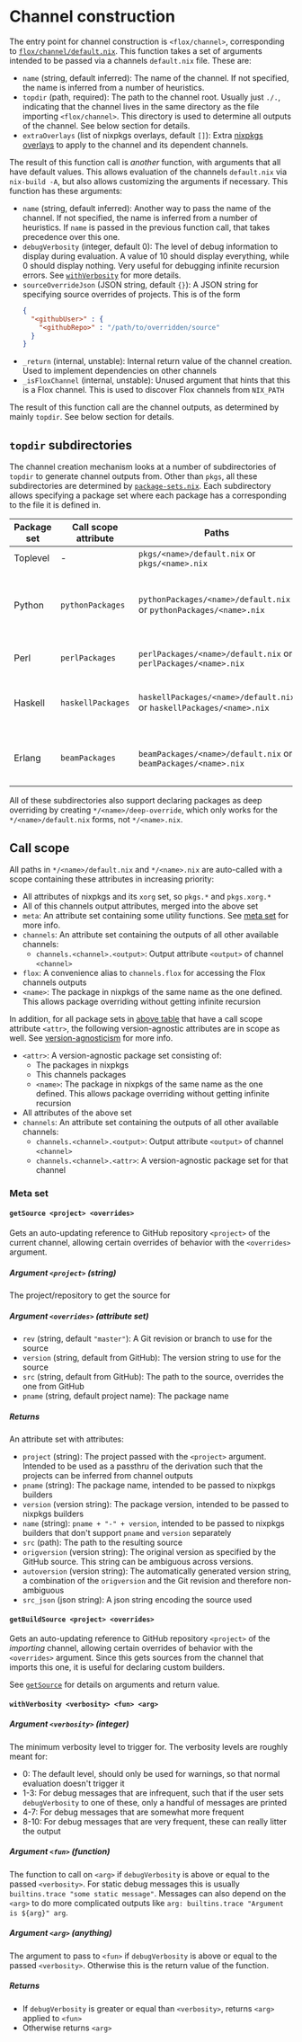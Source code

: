 # Channel construction

The entry point for channel construction is `<flox/channel>`, corresponding to [`flox/channel/default.nix`](../channel/default.nix). This function takes a set of arguments intended to be passed via a channels `default.nix` file. These are:

- `name` (string, default inferred): The name of the channel. If not specified, the name is inferred from a number of heuristics.
- `topdir` (path, required): The path to the channel root. Usually just `./.`, indicating that the channel lives in the same directory as the file importing `<flox/channel>`. This directory is used to determine all outputs of the channel. See below section for details.
- `extraOverlays` (list of nixpkgs overlays, default `[]`): Extra [nixpkgs overlays](https://nixos.org/manual/nixpkgs/stable/#sec-overlays-definition) to apply to the channel and its dependent channels.

The result of this function call is _another_ function, with arguments that all have default values. This allows evaluation of the channels `default.nix` via `nix-build -A`, but also allows customizing the arguments if necessary. This function has these arguments:

- `name` (string, default inferred): Another way to pass the name of the channel. If not specified, the name is inferred from a number of heuristics. If `name` is passed in the previous function call, that takes precedence over this one.
- `debugVerbosity` (integer, default 0): The level of debug information to display during evaluation. A value of 10 should display everything, while 0 should display nothing. Very useful for debugging infinite recursion errors. See [`withVerbosity`](#withverbosity-verbosity-fun-arg) for more details.
- `sourceOverrideJson` (JSON string, default `{}`): A JSON string for specifying source overrides of projects.
  This is of the form
  ```json
  {
    "<githubUser>" : {
      "<githubRepo>" : "/path/to/overridden/source"
    }
  }
  ```
- `_return` (internal, unstable): Internal return value of the channel creation. Used to implement dependencies on other channels
- `_isFloxChannel` (internal, unstable): Unused argument that hints that this is a Flox channel. This is used to discover Flox channels from `NIX_PATH`

The result of this function call are the channel outputs, as determined by mainly `topdir`. See below section for details.

## `topdir` subdirectories

The channel creation mechanism looks at a number of subdirectories of `topdir` to generate channel outputs from. Other than `pkgs`, all these subdirectories are determined by [`package-sets.nix`](../channel/package-sets.nix). Each subdirectory allows specifying a package set where each package has a <name> corresponding to the file it is defined in.

| Package set | Call scope attribute | Paths | Output attribute paths |
| --- | --- | --- | --- |
| Toplevel | - | `pkgs/<name>/default.nix` or `pkgs/<name>.nix` | `<name>` |
| Python | `pythonPackages` | `pythonPackages/<name>/default.nix` or `pythonPackages/<name>.nix` | `pythonPackages.<name>`, `python2Packages.<name>`, `python3Packages.<name>`, `python27Packages.<name>`, `python37Packages.<name>`, etc. |
| Perl | `perlPackages` | `perlPackages/<name>/default.nix` or `perlPackages/<name>.nix` | `perlPackages.<name>`, `perl530Packages.<name>`, `perl532Packages.<name>` |
| Haskell | `haskellPackages` | `haskellPackages/<name>/default.nix` or `haskellPackages/<name>.nix` | `haskellPackages.<name>`, `haskell.packages.ghc865.<name>`, `haskell.packages.ghc882.<name>`, etc. |
| Erlang | `beamPackages` | `beamPackages/<name>/default.nix` or `beamPackages/<name>.nix` | `beamPackages.<name>`, `beam.packages.erlangR18.<name>`, `beam.packages.erlangR19.<name>`, etc. |

All of these subdirectories also support declaring packages as deep overriding by creating `*/<name>/deep-override`, which only works for the `*/<name>/default.nix` forms, not `*/<name>.nix`.

## Call scope

All paths in `*/<name>/default.nix` and `*/<name>.nix` are auto-called with a scope containing these attributes in increasing priority:
- All attributes of nixpkgs and its `xorg` set, so `pkgs.*` and `pkgs.xorg.*`
- All of this channels output attributes, merged into the above set
- `meta`: An attribute set containing some utility functions. See [meta set](#meta-set) for more info.
- `channels`: An attribute set containing the outputs of all other available channels:
  - `channels.<channel>.<output>`: Output attribute `<output>` of channel `<channel>`
- `flox`: A convenience alias to `channels.flox` for accessing the Flox channels outputs
- `<name>`: The package in nixpkgs of the same name as the one defined. This allows package overriding without getting infinite recursion

In addition, for all package sets in [above table](#subdirectories) that have a call scope attribute `<attr>`, the following version-agnostic attributes are in scope as well. See [version-agnosticism](version-agnosticism.md) for more info.
- `<attr>`: A version-agnostic package set consisting of:
  - The packages in nixpkgs
  - This channels packages
  - `<name>`: The package in nixpkgs of the same name as the one defined. This allows package overriding without getting infinite recursion
- All attributes of the above set
- `channels`: An attribute set containing the outputs of all other available channels:
  - `channels.<channel>.<output>`: Output attribute `<output>` of channel `<channel>`
  - `channels.<channel>.<attr>`: A version-agnostic package set for that channel

### Meta set

#### `getSource <project> <overrides>`

Gets an auto-updating reference to GitHub repository `<project>` of the current channel, allowing certain overrides of behavior with the `<overrides>` argument.

##### Argument `<project>` (string)

The project/repository to get the source for

##### Argument `<overrides>` (attribute set)

- `rev` (string, default `"master"`): A Git revision or branch to use for the source
- `version` (string, default from GitHub): The version string to use for the source
- `src` (string, default from GitHub): The path to the source, overrides the one from GitHub
- `pname` (string, default project name): The package name

##### Returns
An attribute set with attributes:
- `project` (string): The project passed with the `<project>` argument. Intended to be used as a passthru of the derivation such that the projects can be inferred from channel outputs
- `pname` (string): The package name, intended to be passed to nixpkgs builders
- `version` (version string): The package version, intended to be passed to nixpkgs builders
- `name` (string): `pname + "-" + version`, intended to be passed to nixpkgs builders that don't support `pname` and `version` separately
- `src` (path): The path to the resulting source
- `origversion` (version string): The original version as specified by the GitHub source. This string can be ambiguous across versions.
- `autoversion` (version string): The automatically generated version string, a combination of the `origversion` and the Git revision and therefore non-ambiguous
- `src_json` (json string): A json string encoding the source used

#### `getBuildSource <project> <overrides>`

Gets an auto-updating reference to GitHub repository `<project>` of the _importing_ channel, allowing certain overrides of behavior with the `<overrides>` argument. Since this gets sources from the channel that imports this one, it is useful for declaring custom builders.

See [`getSource`](#getsource-project-overrides) for details on arguments and return value.

#### `withVerbosity <verbosity> <fun> <arg>`

##### Argument `<verbosity>` (integer)

The minimum verbosity level to trigger for. The verbosity levels are roughly meant for:
- 0: The default level, should only be used for warnings, so that normal evaluation doesn't trigger it
- 1-3: For debug messages that are infrequent, such that if the user sets `debugVerbosity` to one of these, only a handful of messages are printed
- 4-7: For debug messages that are somewhat more frequent
- 8-10: For debug messages that are very frequent, these can really litter the output

##### Argument `<fun>` (function)

The function to call on `<arg>` if `debugVerbosity` is above or equal to the passed `<verbosity>`. For static debug messages this is usually `builtins.trace "some static message"`. Messages can also depend on the `<arg>` to do more complicated outputs like `arg: builtins.trace "Argument is ${arg}" arg`.

##### Argument `<arg>` (anything)

The argument to pass to `<fun>` if `debugVerbosity` is above or equal to the passed `<verbosity>`. Otherwise this is the return value of the function.

##### Returns
- If `debugVerbosity` is greater or equal than `<verbosity>`, returns `<arg>` applied to `<fun>`
- Otherwise returns `<arg>`
